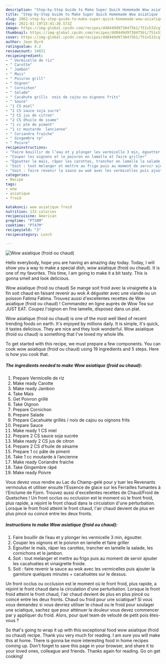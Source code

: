 ```yaml
---
description: "Step-by-Step Guide to Make Super Quick Homemade Wow asiatique (froid ou chaud)"
title: "Step-by-Step Guide to Make Super Quick Homemade Wow asiatique (froid ou chaud)"
slug: 1862-step-by-step-guide-to-make-super-quick-homemade-wow-asiatique-froid-ou-chaud
date: 2021-01-19T15:41:26.573Z
image: https://img-global.cpcdn.com/recipes/dd8449d9738475b1/751x532cq70/wow-asiatique-froid-ou-chaud-photo-principale-de-la-recette.jpg
thumbnail: https://img-global.cpcdn.com/recipes/dd8449d9738475b1/751x532cq70/wow-asiatique-froid-ou-chaud-photo-principale-de-la-recette.jpg
cover: https://img-global.cpcdn.com/recipes/dd8449d9738475b1/751x532cq70/wow-asiatique-froid-ou-chaud-photo-principale-de-la-recette.jpg
author: Jean Byrd
ratingvalue: 4.2
reviewcount: 34651
recipeingredient:
- " Vermicelle de riz"
- " Carotte"
- " Jambon"
- " Mais"
- " Poivron grill"
- " Oignon"
- " Cornichon"
- " Salade"
- " Cacahute grills  noix de cajou ou oignons frits"
- " Sauce"
- "1 CS miel"
- "2 CS sauce soja sucre"
- "2 CS jus de citron"
- "2 CS dhuile de ssame"
- "1 cc pte de piment"
- "1 cc moutarde  lancienne"
- " Coriandre fraiche"
- " Gingembre rp"
- " Poivre"
recipeinstructions:
- "Faire bouillir de l’eau et y plonger les vermicelle 3 min, égoutter."
- "Couper les oignons et le poivron en lamelle et faire griller"
- "Égoutter le maïs, râper les carottes, trancher en lamelle la salade, les cornichons et le jambon."
- "Soit : tout melanger et mettre au frigo puis au moment de servir ajouter les cacahuètes et vinaigrette froide."
- "Soit : faire revenir la sauce au wok avec les vermicelles puis ajouter la garniture quelques minutes + cacahuètes sur le dessus."
categories:
- Recipe
tags:
- wow
- asiatique
- froid

katakunci: wow asiatique froid 
nutrition: 133 calories
recipecuisine: American
preptime: "PT30M"
cooktime: "PT47M"
recipeyield: "3"
recipecategory: Lunch

---
```



![Wow asiatique (froid ou chaud)](https://img-global.cpcdn.com/recipes/dd8449d9738475b1/751x532cq70/wow-asiatique-froid-ou-chaud-photo-principale-de-la-recette.jpg)

Hello everybody, hope you are having an amazing day today. Today, I will show you a way to make a special dish, wow asiatique (froid ou chaud). It is one of my favorites. This time, I am going to make it a bit tasty. This is gonna smell and look delicious.

Wow asiatique (froid ou chaud) Se mange soit froid avec la vinaigrette à la fin soit chaud en faisant revenir au wok A déguster avec une viande ou un poisson Fatima Fatima. Trouvez aussi d&#39;excellentes recettes de Wow asiatique (froid ou chaud) ! Commandez en ligne auprès de Wow Tea sur JUST EAT. Coupez l&#39;oignon en fine lamelle, disposez dans un plat.

Wow asiatique (froid ou chaud) is one of the most well liked of recent trending foods on earth. It's enjoyed by millions daily. It is simple, it's quick, it tastes delicious. They are nice and they look wonderful. Wow asiatique (froid ou chaud) is something that I've loved my whole life.


To get started with this recipe, we must prepare a few components. You can cook wow asiatique (froid ou chaud) using 19 ingredients and 5 steps. Here is how you cook that.

<!--inarticleads1-->

##### The ingredients needed to make Wow asiatique (froid ou chaud):

1. Prepare  Vermicelle de riz
1. Make ready  Carotte
1. Make ready  Jambon
1. Take  Mais
1. Get  Poivron grillé
1. Take  Oignon
1. Prepare  Cornichon
1. Prepare  Salade
1. Prepare  Cacahuète grillés / noix de cajou ou oignons frits
1. Prepare  Sauce
1. Make ready 1 CS miel
1. Prepare 2 CS sauce soja sucrée
1. Make ready 2 CS jus de citron
1. Prepare 2 CS d’huile de sésame
1. Prepare 1 cc pâte de piment
1. Take 1 cc moutarde à l’ancienne
1. Make ready  Coriandre fraiche
1. Take  Gingembre râpé
1. Make ready  Poivre


Vous devez vous rendre au Lac du Champ-gelé pour y tuer les Revenants vermoulus et utiliser ensuite l&#39;Essence de glace sur les Ferrailles fumantes à l&#39;Enclume de Fjorn. Trouvez aussi d&#39;excellentes recettes de Chaud/Froid de Quetsches ! Un front occlus ou occlusion est le moment où le front froid, plus rapide, a rejoint le front chaud dans la circulation d&#39;une perturbation. Lorsque le front froid atteint le front chaud, l&#39;air chaud devient de plus en plus pincé ou coincé entre les deux fronts. 

<!--inarticleads2-->

##### Instructions to make Wow asiatique (froid ou chaud):

1. Faire bouillir de l’eau et y plonger les vermicelle 3 min, égoutter.
1. Couper les oignons et le poivron en lamelle et faire griller
1. Égoutter le maïs, râper les carottes, trancher en lamelle la salade, les cornichons et le jambon.
1. Soit : tout melanger et mettre au frigo puis au moment de servir ajouter les cacahuètes et vinaigrette froide.
1. Soit : faire revenir la sauce au wok avec les vermicelles puis ajouter la garniture quelques minutes + cacahuètes sur le dessus.


Un front occlus ou occlusion est le moment où le front froid, plus rapide, a rejoint le front chaud dans la circulation d&#39;une perturbation. Lorsque le front froid atteint le front chaud, l&#39;air chaud devient de plus en plus pincé ou coincé entre les deux fronts. Chaud ou froid pour une sciatique? Si vous vous demandez si vous devriez utiliser le chaud ou le froid pour soulager une sciatique, sachez que pour atténuer la douleur vous devez commencer par y appliquer du froid. Alors, pour quel team de velouté de petit pois êtes-vous ? 

So that's going to wrap it up with this exceptional food wow asiatique (froid ou chaud) recipe. Thank you very much for reading. I am sure you will make this at home. There is gonna be more interesting food in home recipes coming up. Don't forget to save this page in your browser, and share it to your loved ones, colleague and friends. Thanks again for reading. Go on get cooking!
